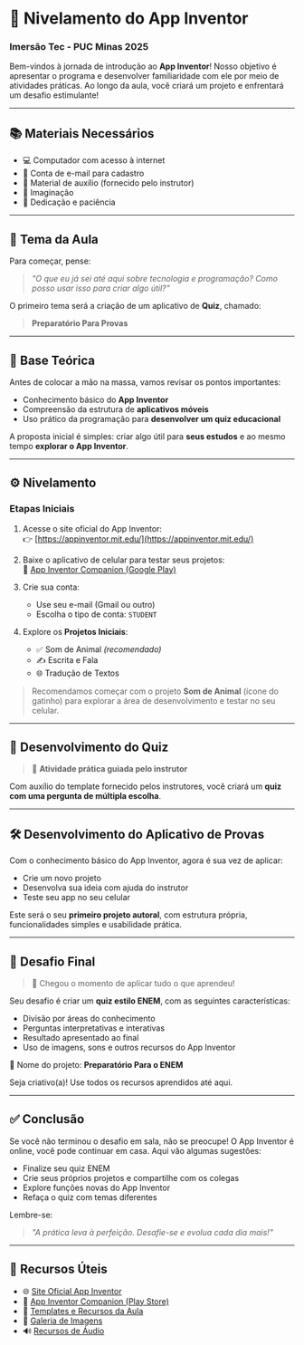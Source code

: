 # 📱 Nivelamento do App Inventor

### Imersão Tec - PUC Minas 2025

Bem-vindos à jornada de introdução ao **App Inventor**! Nosso objetivo é apresentar o programa e desenvolver familiaridade com ele por meio de atividades práticas. Ao longo da aula, você criará um projeto e enfrentará um desafio estimulante!

---

## 📚 Materiais Necessários

- 💻 Computador com acesso à internet  
- 📧 Conta de e-mail para cadastro  
- 📑 Material de auxílio (fornecido pelo instrutor)  
- 🎨 Imaginação  
- 💪 Dedicação e paciência  

---

## 🎯 Tema da Aula

Para começar, pense:

> _"O que eu já sei até aqui sobre tecnologia e programação? Como posso usar isso para criar algo útil?"_

O primeiro tema será a criação de um aplicativo de **Quiz**, chamado:

> **Preparatório Para Provas**

---

## 🧠 Base Teórica

Antes de colocar a mão na massa, vamos revisar os pontos importantes:

- Conhecimento básico do **App Inventor**
- Compreensão da estrutura de **aplicativos móveis**
- Uso prático da programação para **desenvolver um quiz educacional**

A proposta inicial é simples: criar algo útil para **seus estudos** e ao mesmo tempo **explorar o App Inventor**.

---

## ⚙️ Nivelamento

### Etapas Iniciais

1. Acesse o site oficial do App Inventor:  
   👉 [https://appinventor.mit.edu/](https://appinventor.mit.edu/)

2. Baixe o aplicativo de celular para testar seus projetos:  
   📲 [App Inventor Companion (Google Play)](https://play.google.com/store/apps/details?id=edu.mit.appinventor.aicompanion3&hl=pt_BR)

3. Crie sua conta:
   - Use seu e-mail (Gmail ou outro)
   - Escolha o tipo de conta: `STUDENT`

4. Explore os **Projetos Iniciais**:
   - ✅ Som de Animal *(recomendado)*
   - ✍️ Escrita e Fala
   - 🌐 Tradução de Textos

> Recomendamos começar com o projeto **Som de Animal** (ícone do gatinho) para explorar a área de desenvolvimento e testar no seu celular.

---

## 🧩 Desenvolvimento do Quiz

> 📌 **Atividade prática guiada pelo instrutor**

Com auxílio do template fornecido pelos instrutores, você criará um **quiz com uma pergunta de múltipla escolha**.

---

## 🛠️ Desenvolvimento do Aplicativo de Provas

Com o conhecimento básico do App Inventor, agora é sua vez de aplicar:

- Crie um novo projeto
- Desenvolva sua ideia com ajuda do instrutor
- Teste seu app no seu celular

Este será o seu **primeiro projeto autoral**, com estrutura própria, funcionalidades simples e usabilidade prática.

---

## 🧪 Desafio Final

> 🚀 Chegou o momento de aplicar tudo o que aprendeu!

Seu desafio é criar um **quiz estilo ENEM**, com as seguintes características:

- Divisão por áreas do conhecimento
- Perguntas interpretativas e interativas
- Resultado apresentado ao final
- Uso de imagens, sons e outros recursos do App Inventor

🎯 Nome do projeto: **Preparatório Para o ENEM**

Seja criativo(a)! Use todos os recursos aprendidos até aqui.

---

## ✅ Conclusão

Se você não terminou o desafio em sala, não se preocupe! O App Inventor é online, você pode continuar em casa. Aqui vão algumas sugestões:

- Finalize seu quiz ENEM
- Crie seus próprios projetos e compartilhe com os colegas
- Explore funções novas do App Inventor
- Refaça o quiz com temas diferentes

Lembre-se:

> _"A prática leva à perfeição. Desafie-se e evolua cada dia mais!"_

---

## 🔗 Recursos Úteis

- 🌐 [Site Oficial App Inventor](https://appinventor.mit.edu/)
- 📲 [App Inventor Companion (Play Store)](https://play.google.com/store/apps/details?id=edu.mit.appinventor.aicompanion3&hl=pt_BR)
- 📁 [Templates e Recursos da Aula](#) <!-- insira link real aqui -->
- 🎨 [Galeria de Imagens](#) <!-- insira link real aqui -->
- 🔊 [Recursos de Áudio](#) <!-- insira link real aqui -->
